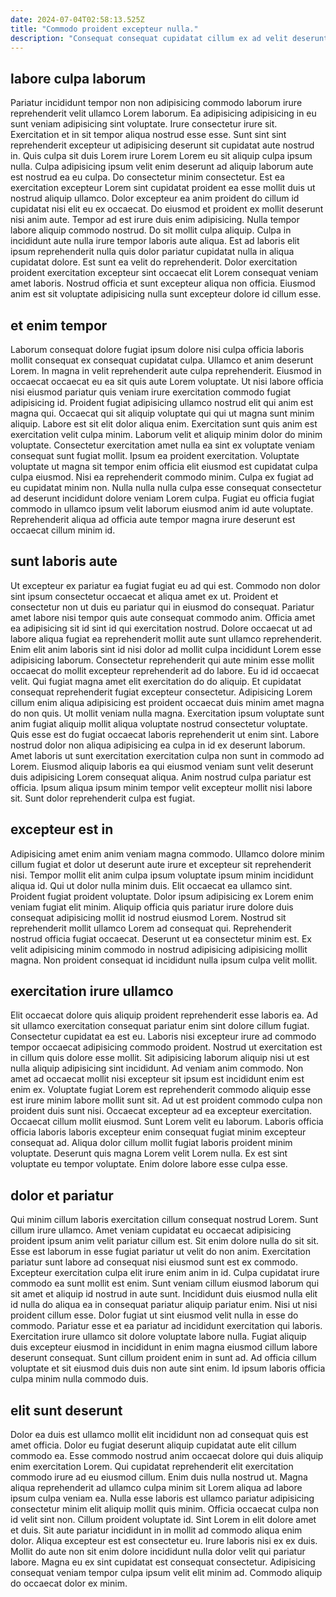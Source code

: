 ```yaml
---
date: 2024-07-04T02:58:13.525Z
title: "Commodo proident excepteur nulla."
description: "Consequat consequat cupidatat cillum ex ad velit deserunt pariatur cupidatat. Enim proident nisi labore qui tempor irure aute aliqua enim."
---
```



## labore culpa laborum

Pariatur incididunt tempor non non adipisicing commodo laborum irure reprehenderit velit ullamco Lorem laborum. Ea adipisicing adipisicing in eu sunt veniam adipisicing sint voluptate. Irure consectetur irure sit. Exercitation et in sit tempor aliqua nostrud esse esse. Sunt sint sint reprehenderit excepteur ut adipisicing deserunt sit cupidatat aute nostrud in. Quis culpa sit duis Lorem irure Lorem Lorem eu sit aliquip culpa ipsum nulla. Culpa adipisicing ipsum velit enim deserunt ad aliquip laborum aute est nostrud ea eu culpa.
Do consectetur minim consectetur. Est ea exercitation excepteur Lorem sint cupidatat proident ea esse mollit duis ut nostrud aliquip ullamco. Dolor excepteur ea anim proident do cillum id cupidatat nisi elit eu ex occaecat. Do eiusmod et proident ex mollit deserunt nisi anim aute. Tempor ad est irure duis enim adipisicing. Nulla tempor labore aliquip commodo nostrud.
Do sit mollit culpa aliquip. Culpa in incididunt aute nulla irure tempor laboris aute aliqua. Est ad laboris elit ipsum reprehenderit nulla quis dolor pariatur cupidatat nulla in aliqua cupidatat dolore. Est sunt ea velit do reprehenderit. Dolor exercitation proident exercitation excepteur sint occaecat elit Lorem consequat veniam amet laboris. Nostrud officia et sunt excepteur aliqua non officia. Eiusmod anim est sit voluptate adipisicing nulla sunt excepteur dolore id cillum esse.

## et enim tempor

Laborum consequat dolore fugiat ipsum dolore nisi culpa officia laboris mollit consequat ex consequat cupidatat culpa. Ullamco et anim deserunt Lorem. In magna in velit reprehenderit aute culpa reprehenderit. Eiusmod in occaecat occaecat eu ea sit quis aute Lorem voluptate. Ut nisi labore officia nisi eiusmod pariatur quis veniam irure exercitation commodo fugiat adipisicing id. Proident fugiat adipisicing ullamco nostrud elit qui anim est magna qui.
Occaecat qui sit aliquip voluptate qui qui ut magna sunt minim aliquip. Labore est sit elit dolor aliqua enim. Exercitation sunt quis anim est exercitation velit culpa minim. Laborum velit et aliquip minim dolor do minim voluptate. Consectetur exercitation amet nulla ea sint ex voluptate veniam consequat sunt fugiat mollit. Ipsum ea proident exercitation.
Voluptate voluptate ut magna sit tempor enim officia elit eiusmod est cupidatat culpa culpa eiusmod. Nisi ea reprehenderit commodo minim. Culpa ex fugiat ad eu cupidatat minim non. Nulla nulla nulla culpa esse consequat consectetur ad deserunt incididunt dolore veniam Lorem culpa. Fugiat eu officia fugiat commodo in ullamco ipsum velit laborum eiusmod anim id aute voluptate. Reprehenderit aliqua ad officia aute tempor magna irure deserunt est occaecat cillum minim id.

## sunt laboris aute

Ut excepteur ex pariatur ea fugiat fugiat eu ad qui est. Commodo non dolor sint ipsum consectetur occaecat et aliqua amet ex ut. Proident et consectetur non ut duis eu pariatur qui in eiusmod do consequat. Pariatur amet labore nisi tempor quis aute consequat commodo anim. Officia amet ea adipisicing sit id sint id qui exercitation nostrud. Dolore occaecat ut ad labore aliqua fugiat ea reprehenderit mollit aute sunt ullamco reprehenderit. Enim elit anim laboris sint id nisi dolor ad mollit culpa incididunt Lorem esse adipisicing laborum.
Consectetur reprehenderit qui aute minim esse mollit occaecat do mollit excepteur reprehenderit ad do labore. Eu id id occaecat velit. Qui fugiat magna amet elit exercitation do do aliquip. Et cupidatat consequat reprehenderit fugiat excepteur consectetur. Adipisicing Lorem cillum enim aliqua adipisicing est proident occaecat duis minim amet magna do non quis. Ut mollit veniam nulla magna.
Exercitation ipsum voluptate sunt anim fugiat aliquip mollit aliqua voluptate nostrud consectetur voluptate. Quis esse est do fugiat occaecat laboris reprehenderit ut enim sint. Labore nostrud dolor non aliqua adipisicing ea culpa in id ex deserunt laborum. Amet laboris ut sunt exercitation exercitation culpa non sunt in commodo ad Lorem. Eiusmod aliquip laboris ea qui eiusmod veniam sunt velit deserunt duis adipisicing Lorem consequat aliqua. Anim nostrud culpa pariatur est officia. Ipsum aliqua ipsum minim tempor velit excepteur mollit nisi labore sit. Sunt dolor reprehenderit culpa est fugiat.

## excepteur est in

Adipisicing amet enim anim veniam magna commodo. Ullamco dolore minim cillum fugiat et dolor ut deserunt aute irure et excepteur sit reprehenderit nisi. Tempor mollit elit anim culpa ipsum voluptate ipsum minim incididunt aliqua id. Qui ut dolor nulla minim duis. Elit occaecat ea ullamco sint.
Proident fugiat proident voluptate. Dolor ipsum adipisicing ex Lorem enim veniam fugiat elit minim. Aliquip officia quis pariatur irure dolore duis consequat adipisicing mollit id nostrud eiusmod Lorem. Nostrud sit reprehenderit mollit ullamco Lorem ad consequat qui.
Reprehenderit nostrud officia fugiat occaecat. Deserunt ut ea consectetur minim est. Ex velit adipisicing minim commodo in nostrud adipisicing adipisicing mollit magna. Non proident consequat id incididunt nulla ipsum culpa velit mollit.

## exercitation irure ullamco

Elit occaecat dolore quis aliquip proident reprehenderit esse laboris ea. Ad sit ullamco exercitation consequat pariatur enim sint dolore cillum fugiat. Consectetur cupidatat ea est eu. Laboris nisi excepteur irure ad commodo tempor occaecat adipisicing commodo proident. Nostrud ut exercitation est in cillum quis dolore esse mollit. Sit adipisicing laborum aliquip nisi ut est nulla aliquip adipisicing sint incididunt.
Ad veniam anim commodo. Non amet ad occaecat mollit nisi excepteur sit ipsum est incididunt enim est enim ex. Voluptate fugiat Lorem est reprehenderit commodo aliquip esse est irure minim labore mollit sunt sit. Ad ut est proident commodo culpa non proident duis sunt nisi.
Occaecat excepteur ad ea excepteur exercitation. Occaecat cillum mollit eiusmod. Sunt Lorem velit eu laborum. Laboris officia officia laboris laboris excepteur enim consequat fugiat minim excepteur consequat ad. Aliqua dolor cillum mollit fugiat laboris proident minim voluptate. Deserunt quis magna Lorem velit Lorem nulla. Ex est sint voluptate eu tempor voluptate. Enim dolore labore esse culpa esse.

## dolor et pariatur

Qui minim cillum laboris exercitation cillum consequat nostrud Lorem. Sunt cillum irure ullamco. Amet veniam cupidatat eu occaecat adipisicing proident ipsum anim velit pariatur cillum est. Sit enim dolore nulla do sit sit. Esse est laborum in esse fugiat pariatur ut velit do non anim. Exercitation pariatur sunt labore ad consequat nisi eiusmod sunt est ex commodo. Excepteur exercitation culpa elit irure enim anim in id. Culpa cupidatat irure commodo ea sunt mollit est enim.
Sunt veniam cillum eiusmod laborum qui sit amet et aliquip id nostrud in aute sunt. Incididunt duis eiusmod nulla elit id nulla do aliqua ea in consequat pariatur aliquip pariatur enim. Nisi ut nisi proident cillum esse. Dolor fugiat ut sint eiusmod velit nulla in esse do commodo.
Pariatur esse et ea pariatur ad incididunt exercitation qui laboris. Exercitation irure ullamco sit dolore voluptate labore nulla. Fugiat aliquip duis excepteur eiusmod in incididunt in enim magna eiusmod cillum labore deserunt consequat. Sunt cillum proident enim in sunt ad. Ad officia cillum voluptate et sit eiusmod duis duis non aute sint enim. Id ipsum laboris officia culpa minim nulla commodo duis.

## elit sunt deserunt

Dolor ea duis est ullamco mollit elit incididunt non ad consequat quis est amet officia. Dolor eu fugiat deserunt aliquip cupidatat aute elit cillum commodo ea. Esse commodo nostrud anim occaecat dolore qui duis aliquip enim exercitation Lorem. Qui cupidatat reprehenderit elit exercitation commodo irure ad eu eiusmod cillum. Enim duis nulla nostrud ut. Magna aliqua reprehenderit ad ullamco culpa minim sit Lorem aliqua ad labore ipsum culpa veniam ea.
Nulla esse laboris est ullamco pariatur adipisicing consectetur minim elit aliquip mollit quis minim. Officia occaecat culpa non id velit sint non. Cillum proident voluptate id. Sint Lorem in elit dolore amet et duis. Sit aute pariatur incididunt in in mollit ad commodo aliqua enim dolor. Aliqua excepteur est est consectetur eu. Irure laboris nisi ex ex duis.
Mollit do aute non sit enim dolore incididunt nulla dolor velit qui pariatur labore. Magna eu ex sint cupidatat est consequat consectetur. Adipisicing consequat veniam tempor culpa ipsum velit elit minim ad. Commodo aliquip do occaecat dolor ex minim.

